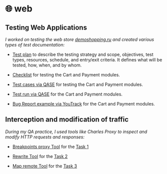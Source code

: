  # 🌐 web 
## **Testing Web Applications** ##

_I worked on testing the web store [demoshopping.ru](https://demoshopping.ru/) and created various types of test documentation:_

- [Test plan](https://drive.google.com/file/d/124v2qCStR-BPIUX_gjxlqIOY8c9uoPIL/view?usp=sharing) to describe the testing strategy and scope, objectives, test types, resources, schedule, and entry/exit criteria. It defines what will be tested, how, when, and by whom.

- [Checklist](https://docs.google.com/spreadsheets/d/1u2uH5OgexU7stLtzqkm8FOForHKkK7XmJId4tnDDj3Q/edit?usp=sharing) for testing the Cart and Payment modules.
 
- [Test cases via QASE](https://drive.google.com/file/d/1nr1xA28OlPW5aNWWm2pmaizZ2WVRF7IU/view?usp=sharing) for testing the Cart and Payment modules.

- [Test run via QASE](https://drive.google.com/file/d/1j8LUaghOByJ_PDjubDVOl27W_XenPmuA/view?usp=sharing) for the Cart and Payment modules.

- [Bug Report example via YouTrack](https://drive.google.com/file/d/1Qqi4O_2H3rRBmDAVWrbSK7lFwZDM8gVR/view?usp=sharing) for the Cart and Payment modules.


## **Interception and modification of traffic** ## 

_During my QA practice, I used tools like Charles Proxy to inspect and modify HTTP requests and responses:_

- [Breakpoints proxy Tool](https://drive.google.com/file/d/1m1zDLnpXV9N96q2WZzxeBS3hkTPSOE-5/view?usp=sharing) for the [Task 1](https://drive.google.com/file/d/1-DQ5soXBVPhEV_oMhfAz-gEL7PXGhtJg/view?usp=sharing)

- [Rewrite Tool](https://drive.google.com/file/d/1mkjWOnMQZ3GrZxYIEsg9zhA8IXNkT-mN/view?usp=sharing) for the [Task 2](https://drive.google.com/file/d/1LTXruzi-gU5Qst5vBxEqQiSr-Iji3ei2/view?usp=sharing)

- [Map remote Tool](https://drive.google.com/file/d/1tk6-JqErqxGF5D4bda8SS-1_qPdcV7OO/view?usp=sharing) for the [Task 3](https://drive.google.com/file/d/1sdTUd0NIU0ihcsPflVMOVUVS1JFztdUv/view?usp=sharing)
